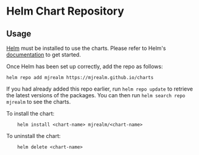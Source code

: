 # Helm Chart Repository

## Usage

[Helm](https://helm.sh) must be installed to use the charts. Please refer to
Helm's [documentation](https://helm.sh/docs) to get started.

Once Helm has been set up correctly, add the repo as follows:

```
helm repo add mjrealm https://mjrealm.github.io/charts
```

If you had already added this repo earlier, run `helm repo update` to retrieve
the latest versions of the packages. You can then run `helm search repo
mjrealm` to see the charts.

To install the <chart-name> chart:

```
    helm install <chart-name> mjrealm/<chart-name>
```

To uninstall the chart:

```
    helm delete <chart-name>
```
